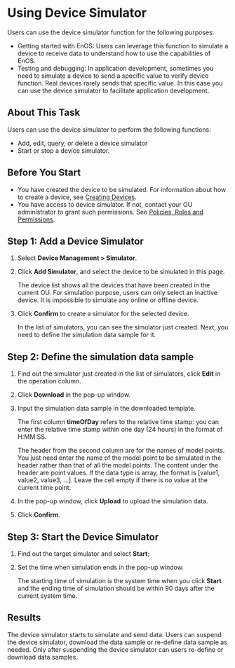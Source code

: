 # Using Device Simulator

Users can use the device simulator function for the following purposes:

- Getting started with EnOS: Users can leverage this function to simulate a device to receive data to understand how to use the capabilities of EnOS.
- Testing and debugging: In application development, sometimes you need to simulate a device to send a specific value to verify device function. Real devices rarely sends that specific value. In this case you can use the device simulator to facilitate application development.

## About This Task

Users can use the device simulator to perform the following functions:

- Add, edit, query, or delete a device simulator
- Start or stop a device simulator.

## Before You Start

- You have created the device to be simulated. For information about how to create a device, see [Creating Devices](creating_device).
- You have access to device simulator. If not, contact your OU administrator to grant such permissions. See [Policies, Roles and Permissions](/docs/iam/en/latest/access_policy).

## Step 1: Add a Device Simulator

1. Select **Device Management > Simulator**.

2. Click **Add Simulator**, and select the device to be simulated in this page.
   
   The device list shows all the devices that have been created in the current OU. For simulation purpose, users can only select an inactive device. It is impossible to simulate any online or offline device.

3. Click **Confirm** to create a simulator for the selected device.
   
   In the list of simulators, you can see the simulator just created. Next, you need to define the simulation data sample for it.

## Step 2: Define the simulation data sample

1. Find out the simulator just created in the list of simulators, click **Edit** in the operation column.

2. Click **Download** in the pop-up window.

3. Input the simulation data sample in the downloaded template.
   
   The first column **timeOfDay** refers to the relative time stamp: you can enter the relative time stamp within one day (24 hours) in the format of H:MM:SS.

    The header from the second column are for the names of model points. You just need enter the name of the model point to be simulated in the header rather than that of all the model points. The content under the header are point values. If the data type is array, the format is [value1, value2, value3, ...]. Leave the cell empty if there is no value at the current time point.

4. In the pop-up window, click **Upload** to upload the simulation data.

5. Click **Confirm**.

## Step 3: Start the Device Simulator

1. Find out the target simulator and select **Start**;
   
2. Set the time when simulation ends in the pop-up window.
   
   The starting time of simulation is the system time when you click **Start** and the ending time of simulation should be within 90 days after the current system time.

## Results

The device simulator starts to simulate and send data. Users can suspend the device simulator, download the data sample or re-define data sample as needed. Only after suspending the device simulator can users re-define or download data samples.


